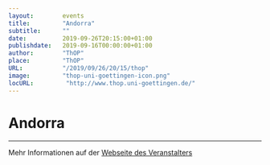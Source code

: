 ```yaml
---
layout:        events
title:         "Andorra"
subtitle:      ""
date:          2019-09-26T20:15:00+01:00
publishdate:   2019-09-16T00:00:00+01:00
author:        "ThOP"
place:         "ThOP"
URL:           "/2019/09/26/20/15/thop"
image:         "thop-uni-goettingen-icon.png"
locURL:         "http://www.thop.uni-goettingen.de/"
---
```


Andorra
===========


-----------



Mehr Informationen auf der [Webseite des Veranstalters](http://www.thop.uni-goettingen.de/)
